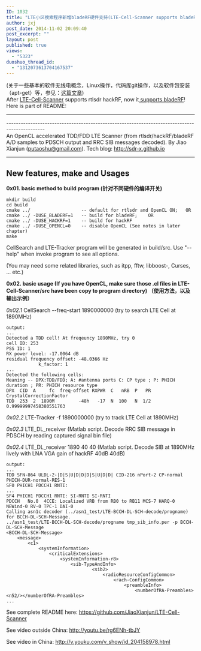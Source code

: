```yaml
---
ID: 1032
title: "LTE小区搜索程序新增bladeRF硬件支持(LTE-Cell-Scanner supports bladeRF)"
author: jxj
post_date: 2014-11-02 20:09:40
post_excerpt: ""
layout: post
published: true
views:
  - "5323"
duoshuo_thread_id:
  - "1312073613704167537"
---
```

<section class="post">(关于一些基本的软件无线电概念，Linux操作，代码库git操作，以及软件包安装（apt-get）等，参见：<a href="http://sdr-x.github.io/rtl-sdr-rtl2832%E7%94%B5%E8%A7%86%E6%A3%92%E8%B7%9F%E8%B8%AA%E9%A3%9E%E6%9C%BAstep-by-step%E6%95%99%E7%A8%8B(tutorial%20ADS-B%20aircraft%20tracking%20by%20rtl-sdr%20rtl2832%20gr-air-modes)/">这篇文章</a>)</section><section class="post"></section><section class="post"></section><section class="post"></section><section class="post">After <a href="https://github.com/JiaoXianjun/LTE-Cell-Scanner">LTE-Cell-Scanner</a> supports rtlsdr hackRF, now it<a href="http://sdr-x.github.io/LTE-Cell-Scanner%20supports%20bladeRF%20now%20%28LTE%E5%B0%8F%E5%8C%BA%E6%90%9C%E7%B4%A2%E7%A8%8B%E5%BA%8F%E6%96%B0%E5%A2%9EbladeRF%E7%A1%AC%E4%BB%B6%E6%94%AF%E6%8C%81%29/"> supports bladeRF</a>! Here is part of README:</section><section class="post">

<hr />

</section><section class="post">----------------------------------------------------------------------------------------------</section><section class="post"></section><section class="post"></section><section class="post"></section><section class="post"></section><section class="post"></section><section class="post"></section><section class="post">An OpenCL accelerated TDD/FDD LTE Scanner (from rtlsdr/hackRF/bladeRF A/D samples to PDSCH output and RRC SIB messages decoded). By Jiao Xianjun (<a href="mailto:putaoshu@gmail.com">putaoshu@gmail.com</a>). Tech blog: <a href="http://sdr-x.github.io">http://sdr-x.github.io</a>

<hr />

<h2>New features, make and Usages</h2>
<strong>0x01. basic method to build program (针对不同硬件的编译开关)
</strong>
<pre><code>mkdir build
cd build
cmake ../                   -- default for rtlsdr and OpenCL ON;   OR
cmake ../ -DUSE_BLADERF=1   -- build for bladeRF;    OR
cmake ../ -DUSE_HACKRF=1    -- build for hackRF
cmake ../ -DUSE_OPENCL=0    -- disable OpenCL (See notes in later chapter)
make
</code></pre>
CellSearch and LTE-Tracker program will be generated in build/src. Use "--help" when invoke program to see all options.

(You may need some related libraries, such as itpp, fftw, libboost-, Curses, ... etc.)

<strong>0x02. basic usage (If you have OpenCL, make sure those .cl files in LTE-Cell-Scanner/src have been copy to program directory) （使用方法，以及输出示例）
</strong>

<em>0x02.1</em> CellSearch --freq-start 1890000000 (try to search LTE Cell at 1890MHz)
<pre><code>output:
...
Detected a TDD cell! At freqeuncy 1890MHz, try 0
cell ID: 253
PSS ID: 1
RX power level: -17.0064 dB
residual frequency offset: -48.0366 Hz
            k_factor: 1
...
Detected the following cells:
Meaning -- DPX:TDD/FDD; A: #antenna ports C: CP type ; P: PHICH duration ; PR: PHICH resource type
DPX  CID  A     fc  freq-offset RXPWR  C   nRB  P   PR  CrystalCorrectionFactor
TDD  253  2  1890M         -48h   -17  N  100   N  1/2   0.99999997458380551763
</code></pre>
<em>0x02.2</em> LTE-Tracker -f 1890000000 (try to track LTE Cell at 1890MHz)

<em>0x02.3</em> LTE_DL_receiver (Matlab script. Decode RRC SIB message in PDSCH by reading captured signal bin file)

<em>0x02.4</em> LTE_DL_receiver 1890 40 40 (Matlab script. Decode SIB at 1890MHz lively with LNA VGA gain of hackRF 40dB 40dB)
<pre><code>output:
...
TDD SFN-864 ULDL-2-|D|S|U|D|D|D|S|U|D|D| CID-216 nPort-2 CP-normal PHICH-DUR-normal-RES-1
SF0 PHICH1 PDCCH1 RNTI: 
...
SF4 PHICH1 PDCCH1 RNTI: SI-RNTI SI-RNTI 
PDCCH   No.0  4CCE: Localized VRB from RB0 to RB11 MCS-7 HARQ-0 NEWind-0 RV-0 TPC-1 DAI-0
Calling asn1c decoder (../asn1_test/LTE-BCCH-DL-SCH-decode/progname) for BCCH-DL-SCH-Message.
../asn1_test/LTE-BCCH-DL-SCH-decode/progname tmp_sib_info.per -p BCCH-DL-SCH-Message
&lt;BCCH-DL-SCH-Message&gt;
    &lt;message&gt;
        &lt;c1&gt;
            &lt;systemInformation&gt;
                &lt;criticalExtensions&gt;
                    &lt;systemInformation-r8&gt;
                        &lt;sib-TypeAndInfo&gt;
                                &lt;sib2&gt;
                                    &lt;radioResourceConfigCommon&gt;
                                        &lt;rach-ConfigCommon&gt;
                                            &lt;preambleInfo&gt;
                                                &lt;numberOfRA-Preambles&gt;&lt;n52/&gt;&lt;/numberOfRA-Preambles&gt;
...
</code></pre>
See complete README here: <a href="https://github.com/JiaoXianjun/LTE-Cell-Scanner">https://github.com/JiaoXianjun/LTE-Cell-Scanner</a>

See video outside China: <a href="http://youtu.be/rg6ENh-tbJY">http://youtu.be/rg6ENh-tbJY</a>

See video in China: <a href="http://v.youku.com/v_show/id_204158978.html">http://v.youku.com/v_show/id_204158978.html</a>

</section>
